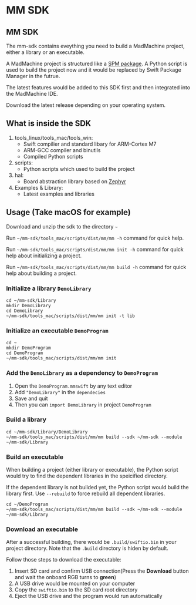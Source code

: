 # MM SDK

## MM SDK

The mm-sdk contains eveything you need to build a MadMachine project, either a library or an executable.

A MadMachine project is structured like a [SPM package](https://swift.org/package-manager). A Python script is used to build the project now and it would be replaced by Swift Package Manager in the futrue.

The latest features would be added to this SDK first and then integrated into the MadMachine IDE.

Download the latest release depending on your operating system.

## What is inside the SDK

1. tools\_linux/tools\_mac/tools\_win:
   * Swift compilier and standard libary for ARM-Cortex M7
   * ARM-GCC compiler and binutils
   * Compiled Python scripts
2. scripts:
   * Python scripts which used to build the project
3. hal:
   * Board abstraction library based on [Zephyr](https://github.com/zephyrproject-rtos/zephyr)
4. Examples & Library:
   * Latest examples and libraries

## Usage \(Take macOS for example\)

Download and unzip the sdk to the directory `~`

Run `~/mm-sdk/tools_mac/scripts/dist/mm/mm -h` command for quick help.

Run `~/mm-sdk/tools_mac/scripts/dist/mm/mm init -h` command for quick help about initializing a project.

Run `~/mm-sdk/tools_mac/scripts/dist/mm/mm build -h` command for quick help about building a project.

### Initialize a library `DemoLibrary`

```text
cd ~/mm-sdk/Library
mkdir DemoLibrary
cd DemoLibrary
~/mm-sdk/tools_mac/scripts/dist/mm/mm init -t lib
```

### Initialize an executable `DemoProgram`

```text
cd ~
mkdir DemoProgram
cd DemoProgram
~/mm-sdk/tools_mac/scripts/dist/mm/mm init
```

### Add the `DemoLibrary` as a dependency to `DemoProgram`

1. Open the `DemoProgram.mmswift` by any text editor
2. Add `"DemoLibrary"` in the `dependecies`
3. Save and quit
4. Then you can `import DemoLibrary` in project `DemoProgram`

### Build a library

```text
cd ~/mm-sdk/Library/DemoLibrary
~/mm-sdk/tools_mac/scripts/dist/mm/mm build --sdk ~/mm-sdk --module ~/mm-sdk/Library
```

### Build an executable

When building a project \(either library or executable\), the Python script would try to find the dependent libraries in the speicified directory.

If the dependent library is not builded yet, the Python script would build the library first. Use `--rebuild` to force rebuild all dependent libraries.

```text
cd ~/DemoProgram
~/mm-sdk/tools_mac/scripts/dist/mm/mm build --sdk ~/mm-sdk --module ~/mm-sdk/Library
```

### Download an executable

After a successful building, there would be `.build/swiftio.bin` in your project directory. Note that the `.build` directory is hiden by default.

Follow those steps to download the executable:

1. Insert SD card and confirm USB connection\(Press the **Download** button and wait the onboard RGB turns to **green**\)
2. A USB drive would be mounted on your computer
3. Copy the `swiftio.bin` to the SD card root directory
4. Eject the USB drive and the program would run automatically

